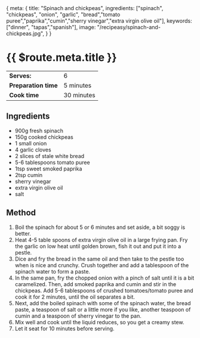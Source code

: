 <route>
{
  meta: {
    title: "Spinach and chickpeas",
    ingredients: ["spinach", "chickpeas", "onion", "garlic", "bread","tomato puree","paprika","cumin","sherry vinegar","extra virgin olive oil"],
    keywords: ["dinner", "tapas","spanish"],
    image: "/recipeasy/spinach-and-chickpeas.jpg",
  }
}
</route>

<RecipeLayout>

# {{ $route.meta.title }}

|                      |            |
| -------------------- | ---------- |
| **Serves:**          | 6          |
| **Preparation time** | 5 minutes  |
| **Cook time**        | 30 minutes |

## Ingredients

- 900g fresh spinach
- 150g cooked chickpeas
- 1 small onion
- 4 garlic cloves
- 2 slices of stale white bread
- 5-6 tablespoons tomato puree
- 1tsp sweet smoked paprika
- 2tsp cumin
- sherry vinegar
- extra virgin olive oil
- salt

## Method

1. Boil the spinach for about 5 or 6 minutes and set aside, a bit soggy is better.
2. Heat 4-5 table spoons of extra virgin olive oil in a large frying pan. Fry the garlic on low heat until golden brown, fish it out and put it into a pestle.
3. Dice and fry the bread in the same oil and then take to the pestle too when is nice and crunchy. Crush together and add a tablespoon of the spinach water to form a paste.
4. In the same pan, fry the chopped onion with a pinch of salt until it is a bit caramelized. Then, add smoked paprika and cumin and stir in the chickpeas. Add 5-6 tablespoons of crushed tomatoes/tomato puree and cook it for 2 minutes, until the oil separates a bit.
5. Next, add the boiled spinach with some of the spinach water, the bread paste, a teaspoon of salt or a little more if you like, another teaspoon of cumin and a teaspoon of sherry vinegar to the pan.
6. Mix well and cook until the liquid reduces, so you get a creamy stew.
7. Let it seat for 10 minutes before serving.

</RecipeLayout>
